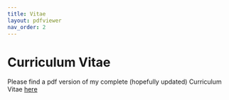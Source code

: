 ```yaml
---
title: Vitae
layout: pdfviewer
nav_order: 2
---
```

# Curriculum Vitae
Please find a pdf version of my complete (hopefully updated) Curriculum Vitae [here](CV/CV.pdf)
